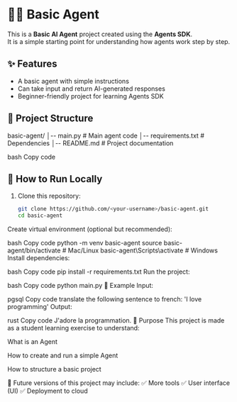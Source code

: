 # 🧑‍💻 Basic Agent

This is a **Basic AI Agent** project created using the **Agents SDK**.  
It is a simple starting point for understanding how agents work step by step.  

## ✨ Features
- A basic agent with simple instructions
- Can take input and return AI-generated responses
- Beginner-friendly project for learning Agents SDK

## 📂 Project Structure
basic-agent/
│-- main.py # Main agent code
│-- requirements.txt # Dependencies
│-- README.md # Project documentation

bash
Copy code

## 🚀 How to Run Locally

1. Clone this repository:
   ```bash
   git clone https://github.com/<your-username>/basic-agent.git
   cd basic-agent
Create virtual environment (optional but recommended):

bash
Copy code
python -m venv basic-agent
source basic-agent/bin/activate  # Mac/Linux
basic-agent\Scripts\activate     # Windows
Install dependencies:

bash
Copy code
pip install -r requirements.txt
Run the project:

bash
Copy code
python main.py
📖 Example
Input:

pgsql
Copy code
translate the following sentence to french: 'I love programming'
Output:

rust
Copy code
J'adore la programmation.
🎯 Purpose
This project is made as a student learning exercise to understand:

What is an Agent

How to create and run a simple Agent

How to structure a basic project

🔹 Future versions of this project may include:
✅ More tools
✅ User interface (UI)
✅ Deployment to cloud

